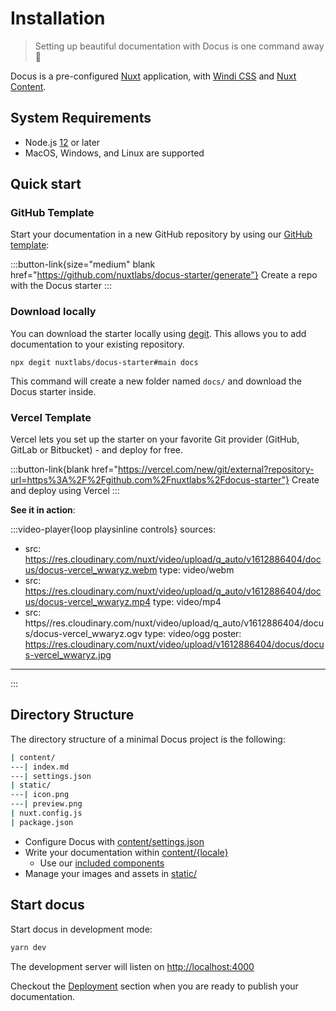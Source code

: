 # Installation

> Setting up beautiful documentation with Docus is one command away 🤙

Docus is a pre-configured [Nuxt](https://nuxtjs.org) application, with [Windi CSS](https://windicss.org) and [Nuxt Content](https://content.nuxtjs.org).

## System Requirements

- Node.js [12](https://nodejs.org/en/) or later
- MacOS, Windows, and Linux are supported

## Quick start

### GitHub Template

Start your documentation in a new GitHub repository by using our [GitHub template](https://github.com/nuxtlabs/docus-starter):

:::button-link{size="medium" blank href="https://github.com/nuxtlabs/docus-starter/generate"}
Create a repo with the Docus starter
:::

### Download locally

You can download the starter locally using [degit](https://github.com/Rich-Harris/degit). This allows you to add documentation to your existing repository.

```
npx degit nuxtlabs/docus-starter#main docs
```

This command will create a new folder named `docs/` and download the Docus starter inside.

### Vercel Template

Vercel lets you set up the starter on your favorite Git provider (GitHub, GitLab or Bitbucket) - and deploy for free.

:::button-link{blank href="https://vercel.com/new/git/external?repository-url=https%3A%2F%2Fgithub.com%2Fnuxtlabs%2Fdocus-starter"}
Create and deploy using Vercel
:::

**See it in action**:

:::video-player{loop playsinline controls}
sources:
- src: https://res.cloudinary.com/nuxt/video/upload/q_auto/v1612886404/docus/docus-vercel_wwaryz.webm
  type: video/webm
- src: https://res.cloudinary.com/nuxt/video/upload/q_auto/v1612886404/docus/docus-vercel_wwaryz.mp4
  type: video/mp4
- src: https//res.cloudinary.com/nuxt/video/upload/q_auto/v1612886404/docus/docus-vercel_wwaryz.ogv
  type: video/ogg
poster: https://res.cloudinary.com/nuxt/video/upload/v1612886404/docus/docus-vercel_wwaryz.jpg
---
:::

## Directory Structure

The directory structure of a minimal Docus project is the following:

```bash
| content/
---| index.md
---| settings.json
| static/
---| icon.png
---| preview.png
| nuxt.config.js
| package.json
```

- Configure Docus with [content/settings.json](/get-started/configuration)
- Write your documentation within [content/{locale}](/usage/content)
  - Use our [included components](/usage/components)
- Manage your images and assets in [static/](/usage/assets)

## Start docus

Start docus in development mode:

```bash
yarn dev
```

The development server will listen on [http://localhost:4000](http://localhost:4000)

Checkout the [Deployment](/more/deployment) section when you are ready to publish your documentation.

